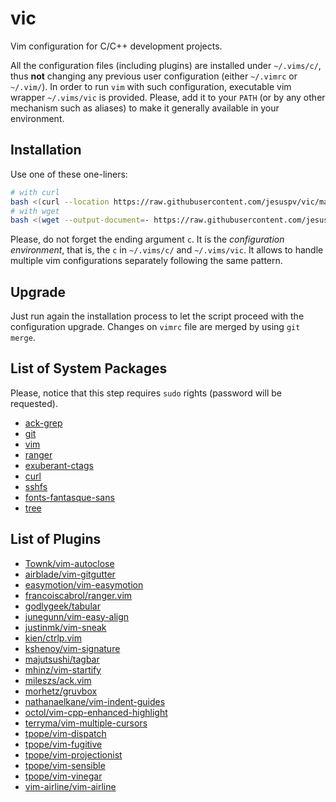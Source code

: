 # vic

Vim configuration for C/C++ development projects.

All the configuration files (including plugins) are installed under
`~/.vims/c/`, thus **not** changing any previous user configuration (either
`~/.vimrc` or `~/.vim/`).  In order to run `vim` with such configuration,
executable vim wrapper `~/.vims/vic` is provided.  Please, add it to your
`PATH` (or by any other mechanism such as aliases) to make it generally
available in your environment.

## Installation

Use one of these one-liners:

```bash
# with curl
bash <(curl --location https://raw.githubusercontent.com/jesuspv/vic/master/install.sh) c
# with wget
bash <(wget --output-document=- https://raw.githubusercontent.com/jesuspv/vic/master/install.sh) c
```

Please, do not forget the ending argument `c`. It is the *configuration
environment*, that is, the `c` in `~/.vims/c/` and `~/.vims/vic`. It allows to
handle multiple vim configurations separately following the same pattern.

## Upgrade

Just run again the installation process to let the script proceed with
the configuration upgrade. Changes on `vimrc` file are merged by using `git
merge`.

## List of System Packages

Please, notice that this step requires `sudo` rights (password will be requested).

[](__PACKAGE_LIST_BEGIN__)
* [ack-grep](https://beyondgrep.com/)
* [git](https://git-scm.com/)
* [vim](http://www.vim.org/)
* [ranger](http://ranger.nongnu.org/)
* [exuberant-ctags](http://ctags.sourceforge.net/)
* [curl](https://curl.haxx.se/)
* [sshfs](https://github.com/libfuse/sshfs)
* [fonts-fantasque-sans](https://github.com/belluzj/fantasque-sans)
* [tree](https://linux.die.net/man/1/tree)
[](__PACKAGE_LIST_END__)

## List of Plugins

[](__PLUGIN_LIST_BEGIN__)
* [Townk/vim-autoclose](https://github.com/Townk/vim-autoclose)
* [airblade/vim-gitgutter](https://github.com/airblade/vim-gitgutter)
* [easymotion/vim-easymotion](https://github.com/easymotion/vim-easymotion)
* [francoiscabrol/ranger.vim](https://github.com/francoiscabrol/ranger.vim)
* [godlygeek/tabular](https://github.com/godlygeek/tabular)
* [junegunn/vim-easy-align](https://github.com/junegunn/vim-easy-align)
* [justinmk/vim-sneak](https://github.com/justinmk/vim-sneak)
* [kien/ctrlp.vim](https://github.com/kien/ctrlp.vim)
* [kshenoy/vim-signature](https://github.com/kshenoy/vim-signature)
* [majutsushi/tagbar](https://github.com/majutsushi/tagbar)
* [mhinz/vim-startify](https://github.com/mhinz/vim-startify)
* [mileszs/ack.vim](https://github.com/mileszs/ack.vim)
* [morhetz/gruvbox](https://github.com/morhetz/gruvbox)
* [nathanaelkane/vim-indent-guides](https://github.com/nathanaelkane/vim-indent-guides)
* [octol/vim-cpp-enhanced-highlight](https://github.com/octol/vim-cpp-enhanced-highlight)
* [terryma/vim-multiple-cursors](https://github.com/terryma/vim-multiple-cursors)
* [tpope/vim-dispatch](https://github.com/tpope/vim-dispatch)
* [tpope/vim-fugitive](https://github.com/tpope/vim-fugitive)
* [tpope/vim-projectionist](https://github.com/tpope/vim-projectionist)
* [tpope/vim-sensible](https://github.com/tpope/vim-sensible)
* [tpope/vim-vinegar](https://github.com/tpope/vim-vinegar)
* [vim-airline/vim-airline](https://github.com/vim-airline/vim-airline)
[](__PLUGIN_LIST_END__)
